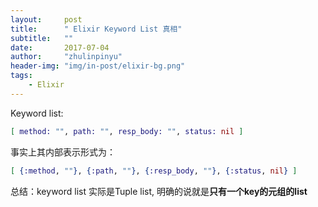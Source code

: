 ```yaml
---
layout:     post
title:      " Elixir Keyword List 真相"
subtitle:   ""
date:       2017-07-04
author:     "zhulinpinyu"
header-img: "img/in-post/elixir-bg.png"
tags:
    - Elixir
---
```


Keyword list:

```elixir
[ method: "", path: "", resp_body: "", status: nil ]
```

事实上其内部表示形式为：
```elixir
[ {:method, ""}, {:path, ""}, {:resp_body, ""}, {:status, nil} ]
```

总结：keyword list 实际是Tuple list, 明确的说就是**只有一个key的元组的list**